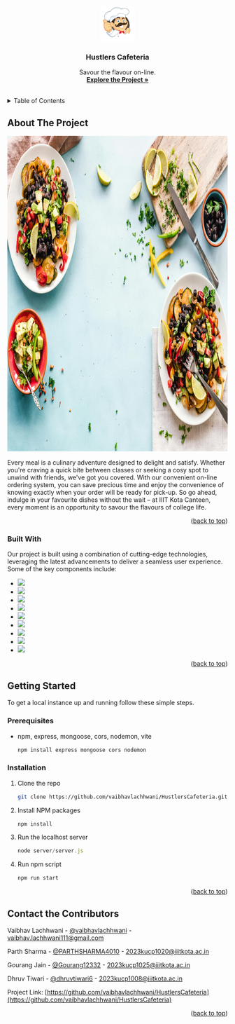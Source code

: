 <!-- PROJECT LOGO -->
<br />
<div align="center">
  <a href="https://github.com/vaibhavlachhwani/HustlersCafeteria">
    <img src="images/logo.jpg" alt="Logo" width="80" height="80">
  </a>

  <h3 align="center">Hustlers Cafeteria</h3>

  <p align="center">
    Savour the flavour on-line.
    <br />
    <a href="https://github.com/vaibhavlachhwani/HustlersCafeteria"><strong>Explore the Project »</strong></a>
    <br />
    <br />
  </p>
</div>



<!-- TABLE OF CONTENTS -->
<details>
  <summary>Table of Contents</summary>
  <ol>
    <li>
      <a href="#about-the-project">About The Project</a>
      <ul>
        <li><a href="#built-with">Built With</a></li>
      </ul>
    </li>
    <li>
      <a href="#getting-started">Getting Started</a>
      <ul>
        <li><a href="#prerequisites">Prerequisites</a></li>
        <li><a href="#installation">Installation</a></li>
      </ul>
    </li>
    <li><a href="#contact">Contact the Contributors</a></li>
  </ol>
</details>



<!-- ABOUT THE PROJECT -->
## About The Project

<img src="images/cover.jpg" alt="Cover" width="1080" height="720">

Every meal is a culinary adventure designed to delight and satisfy. Whether you're craving a quick bite between classes or seeking a cosy spot to unwind with friends, we've got you covered. With our convenient on-line ordering system, you can save precious time and enjoy the convenience of knowing exactly when your order will be ready for pick-up. So go ahead, indulge in your favourite dishes without the wait – at IIIT Kota Canteen, every moment is an opportunity to savour the flavours of college life.

<p align="right">(<a href="#readme-top">back to top</a>)</p>



### Built With

Our project is built using a combination of cutting-edge technologies, leveraging the latest advancements to deliver a seamless user experience. Some of the key components include:

* ![](https://img.shields.io/badge/tailwindcss-%2338B2AC.svg?style=for-the-badge&logo=tailwind-css&logoColor=white)
* ![](https://img.shields.io/badge/MongoDB-%234ea94b.svg?style=for-the-badge&logo=mongodb&logoColor=white)
* ![](https://img.shields.io/badge/express.js-%23404d59.svg?style=for-the-badge&logo=express&logoColor=%2361DAFB)
* ![](https://img.shields.io/badge/node.js-6DA55F?style=for-the-badge&logo=node.js&logoColor=white)
* ![](https://img.shields.io/badge/vite-%23646CFF.svg?style=for-the-badge&logo=vite&logoColor=white)
* ![](https://img.shields.io/badge/Postman-FF6C37?style=for-the-badge&logo=postman&logoColor=white)
* ![](https://img.shields.io/badge/html5-%23E34F26.svg?style=for-the-badge&logo=html5&logoColor=white)
* ![](https://img.shields.io/badge/css3-%231572B6.svg?style=for-the-badge&logo=css3&logoColor=white)
* ![](https://img.shields.io/badge/javascript-%23323330.svg?style=for-the-badge&logo=javascript&logoColor=%23F7DF1E)

<p align="right">(<a href="#readme-top">back to top</a>)</p>



<!-- GETTING STARTED -->
## Getting Started

To get a local instance up and running follow these simple steps.

### Prerequisites

* npm, express, mongoose, cors, nodemon, vite
  ```sh
  npm install express mongoose cors nodemon
  ```

### Installation

1. Clone the repo
   ```sh
   git clone https://github.com/vaibhavlachhwani/HustlersCafeteria.git
   ```
2. Install NPM packages
   ```sh
   npm install
   ```
3. Run the localhost server
   ```js
   node server/server.js
   ```
4. Run npm script
   ```sh
   npm run start
   ```

<p align="right">(<a href="#readme-top">back to top</a>)</p>

## Contact the Contributors

Vaibhav Lachhwani - [@vaibhavlachhwani](https://github.com/vaibhavlachhwani) - vaibhav.lachhwani111@gmail.com

Parth Sharma - [@PARTHSHARMA4010](https://github.com/PARTHSHARMA4010) - 2023kucp1020@iiitkota.ac.in

Gourang Jain - [@Gourang12332](https://github.com/Gourang12332) - 2023kucp1025@iiitkota.ac.in

Dhruv Tiwari - [@dhruvtiwari6](https://github.com/dhruvtiwari6) - 2023kucp1008@iiitkota.ac.in

Project Link: [https://github.com/vaibhavlachhwani/HustlersCafeteria](https://github.com/vaibhavlachhwani/HustlersCafeteria)

<p align="right">(<a href="#readme-top">back to top</a>)</p>
